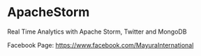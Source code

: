 # ApacheStorm
Real Time Analytics with Apache Storm, Twitter and MongoDB

Facebook Page: https://www.facebook.com/MayuraInternational
